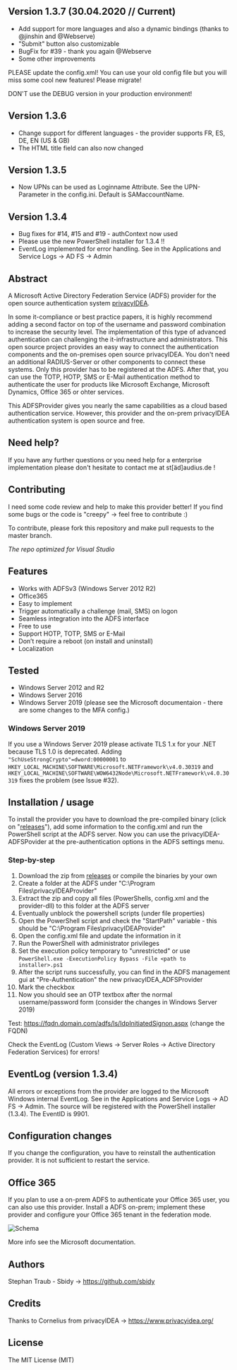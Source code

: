 ## Version 1.3.7 (30.04.2020 // Current)
  - Add support for more languages and also a dynamic bindings (thanks to @jinshin and @Webserve)
  - "Submit" button also customizable
  - BugFix for #39 - thank you again @Webserve
  - Some other improvements
  
PLEASE update the config.xml! You can use your old config file but you will miss some cool new features! Please migrate!

DON'T use the DEBUG version in your production environment!

## Version 1.3.6
  - Change support for different languages - the provider supports FR, ES, DE, EN (US & GB)
  - The HTML title field can also now changed

## Version 1.3.5
  - Now UPNs can be used as Loginname Attribute. See the UPN-Parameter in the config.ini. Default is SAMaccountName. 

## Version 1.3.4 
  - Bug fixes for #14, #15 and #19 - authContext now used
  - Please use the new PowerShell installer for 1.3.4 !!
  - EventLog implemented for error handling. See in the Applications and Service Logs -> AD FS -> Admin

## Abstract
A Microsoft Active Directory Federation Service (ADFS) provider for the open source authentication system [privacyIDEA](https://www.privacyidea.org/).

In some it-compliance or best practice papers, it is highly recommend adding a second factor on top of the username and password combination to increase the security level.
The implementation of this type of advanced authentication can challenging the it-infrastructure and administrators.
This open source project provides an easy way to connect the authentication components and the on-premises open source privacyIDEA.
You don't need an additional RADIUS-Server or other components to connect these systems. Only this provider has to be registered at the ADFS.
After that, you can use the TOTP, HOTP, SMS or E-Mail authentication method to authenticate the user for products like Microsoft Exchange, Microsoft Dynamics, Office 365 or ohter services.

This ADFSProvider gives you nearly the same capabilities as a cloud based authentication service. However, this provider and the on-prem privacyIDEA authentication system is open source and free. 

## Need help? 
If you have any further questions or you need help for a enterprise implementation please don't hesitate to contact me at st[äd]audius.de !

## Contributing
I need some code review and help to make this provider better! If you find some bugs or the code is "creepy" -> feel free to contribute :)

To contribute, please fork this repository and make pull requests to the master branch.

*The repo optimized for Visual Studio*

## Features
- Works with ADFSv3 (Windows Server 2012 R2)
- Office365
- Easy to implement
- Trigger automatically a challenge (mail, SMS) on logon
- Seamless integration into the ADFS interface
- Free to use
- Support HOTP, TOTP, SMS or E-Mail
- Don’t require a reboot (on install and uninstall)
- Localization

## Tested
- Windows Server 2012 and R2
- Windows Server 2016
- Windows Server 2019 (please see the Microsoft documentaion - there are some changes to the MFA config.)

### Windows Server 2019
If you use a Windows Server 2019 please activate TLS 1.x for your .NET because TLS 1.0 is deprecated.
Adding `"SchUseStrongCrypto"=dword:00000001` to `HKEY_LOCAL_MACHINE\SOFTWARE\Microsoft.NETFramework\v4.0.30319`
and `HKEY_LOCAL_MACHINE\SOFTWARE\WOW6432Node\Microsoft.NETFramework\v4.0.30319` fixes the problem (see Issue #32).

## Installation / usage
To install the provider you have to download the pre-compiled binary (click on "[releases](https://github.com/sbidy/privacyIDEA-ADFSProvider/releases/)"), add some information to the config.xml and run the PowerShell script at the ADFS server. Now you can use the privacyIDEA-ADFSPovider at the pre-authentication options in the ADFS settings menu.

### Step-by-step
1. Download the zip from [releases](https://github.com/sbidy/privacyIDEA-ADFSProvider/releases/) or compile the binaries by your own
2. Create a folder at the ADFS under "C:\Program Files\privacyIDEAProvider\"
3. Extract the zip and copy all files (PowerShells, config.xml and the provider-dll) to this folder at the ADFS server
4. Eventually unblock the powershell scripts (under file properties)
5. Open the PowerShell script and check the "StartPath" variable - this should be "C:\Program Files\privacyIDEAProvider\"
6. Open the config.xml file and update the information in it
7. Run the PowerShell with administrator privileges
8. Set the execution policy temporary to "unrestricted" or use `PowerShell.exe -ExecutionPolicy Bypass -File <path to installer>.ps1`
9. After the script runs successfully, you can find in the ADFS management gui at "Pre-Authentication" the new privacyIDEA_ADFSProvider
10. Mark the checkbox
11. Now you should see an OTP textbox after the normal username/password form (consider the changes in Windows Server 2019) 

Test: https://fqdn.domain.com/adfs/ls/IdpInitiatedSignon.aspx (change the FQDN)

Check the EventLog (Custom Views -> Server Roles -> Active Directory Federation Services) for errors!

## EventLog (version 1.3.4)
All errors or exceptions from the provider are logged to the Microsoft Windows internal EventLog.
See in the Applications and Service Logs -> AD FS -> Admin. The source will be registered with the PowerShell installer (1.3.4).
The EventID is 9901.

## Configuration changes 
If you change the configuration, you have to reinstall the authentication provider.
It is not sufficient to restart the service.

## Office 365
If you plan to use a on-prem ADFS to authenticate your Office 365 user, you can also use this provider.
Install a ADFS on-prem; implement these provider and configure your Office 365 tenant in the federation mode.

![Schema](https://raw.githubusercontent.com/sbidy/privacyIDEA-ADFSProvider/master/drawing.png)

More info see the Microsoft documentation.

## Authors
Stephan Traub - Sbidy -> https://github.com/sbidy

## Credits
Thanks to Cornelius from privacyIDEA -> https://www.privacyidea.org/

## License
The MIT License (MIT)
